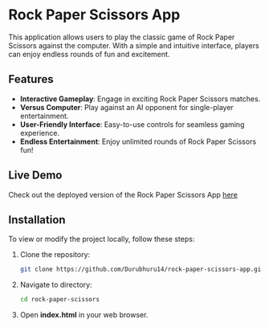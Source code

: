# Rock Paper Scissors App

This application allows users to play the classic game of Rock Paper Scissors against the computer. With a simple and intuitive interface, players can enjoy endless rounds of fun and excitement.

## Features

- **Interactive Gameplay**: Engage in exciting Rock Paper Scissors matches.
- **Versus Computer**: Play against an AI opponent for single-player entertainment.
- **User-Friendly Interface**: Easy-to-use controls for seamless gaming experience.
- **Endless Entertainment**: Enjoy unlimited rounds of Rock Paper Scissors fun!

## Live Demo

Check out the deployed version of the Rock Paper Scissors App [here](https://durubhuru14.github.io/rock-paper-scissors/)

## Installation

To view or modify the project locally, follow these steps:

1. Clone the repository:
   ```bash
   git clone https://github.com/Durubhuru14/rock-paper-scissors-app.git
2. Navigate to directory:
   ```bash
   cd rock-paper-scissors
3. Open **index.html** in your web browser.
